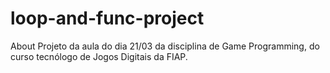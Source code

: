 # loop-and-func-project
About Projeto da aula do dia 21/03 da disciplina de Game Programming, do curso tecnólogo de Jogos Digitais da FIAP.
